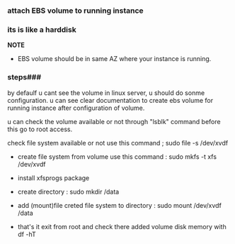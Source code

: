 ### attach EBS volume to running instance 
### its is like a harddisk
**NOTE**
* EBS volume should be in same AZ where your instance is running.

### steps###

by defaulf u cant see the volume in linux server, u should do sonme configuration.
u can see clear documentation to create ebs volume for running instance after configuration of volume.

u can check the volume available or not through "lsblk" command before this go to root access.

check file system available or not use this command ; sudo file -s /dev/xvdf

* create file system  from volume use this command : sudo mkfs -t xfs /dev/xvdf

* install xfsprogs package
* create directory : sudo mkdir /data
*  add  (mount)file creted file system to directory : sudo mount /dev/xvdf /data
* that's it exit from root and check there added volume disk memory with df -hT 
